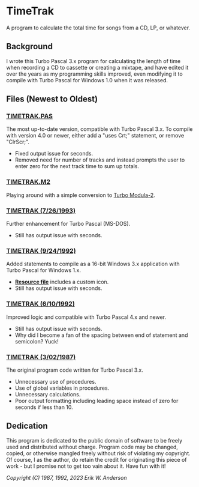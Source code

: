 # TimeTrak
A program to calculate the total time for songs from a CD, LP, or whatever.

## Background
I wrote this Turbo Pascal 3.x program for calculating the length of time when recording a CD to cassette or creating a mixtape, and have edited it over the years as my programming skills improved, even modifying it to compile with Turbo Pascal for Windows 1.0 when it was released.

## Files (Newest to Oldest)

### [TIMETRAK.PAS](TIMETRAK.PAS)
The most up-to-date version, compatible with Turbo Pascal 3.x. To compile with version 4.0 or newer, either add a "uses Crt;" statement, or remove "ClrScr;".

- Fixed output issue for seconds.
- Removed need for number of tracks and instead prompts the user to enter zero for the next track time to sum up totals.

### [TIMETRAK.M2](TIMETRAK.M2)
Playing around with a simple conversion to [Turbo Modula-2](https://techtinkering.com/2013/03/12/if-only-borland-had-stuck-with-turbo-modula-2-for-cpm/).

### [TIMETRAK (7/26/1993)](TIMETRAK.19930726.PAS)
Further enhancement for Turbo Pascal (MS-DOS).

- Still has output issue with seconds.

### [TIMETRAK (9/24/1992)](TIMETRAK.19920924.PAS)
Added statements to compile as a 16-bit Windows 3.x application with Turbo Pascal for Windows 1.x.

- [**Resource file**](TIMETRAK.19920924.RES) includes a custom icon.
- Still has output issue with seconds.

### [TIMETRAK (6/10/1992)](TIMETRAK.19920610.PAS)
Improved logic and compatible with Turbo Pascal 4.x and newer.

- Still has output issue with seconds.
- Why did I become a fan of the spacing between end of statement and semicolon? Yuck!

### [TIMETRAK (3/02/1987)](TIMETRAK.19870302.PAS)
The original program code written for Turbo Pascal 3.x.

- Unnecessary use of procedures.
- Use of global variables in procedures.
- Unnecessary calculations.
- Poor output formatting including leading space instead of zero for seconds if less than 10.

## Dedication
This program is dedicated to the public domain of software to be freely used and distributed without charge. Program code may be changed, copied, or otherwise mangled freely without risk of violating my copyright. Of course, I as the author, do retain the credit for originating this piece of work - but I promise not to get too vain about it. Have fun with it!

_Copyright (C) 1987, 1992, 2023 Erik W. Anderson_
